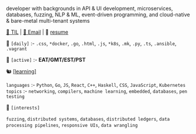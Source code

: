 developer with backgrounds in API & UI development, microservices, databases, fuzzing, NLP & ML,
event-driven programming, and cloud-native & bare-metal multi-tenant systems

[📕 TIL](https://a6enez3r.github.io/snippets/) | [📮 Email](mailto:hi@abenezer.sh) | 🍜 [resume](https://github.com/a6enez3r/portfolio/blob/main/src/static/resume/resume.pdf)

🔭 `[daily]` :- `.css`, `*docker`, `.go`, `.html`, `.js`, `*k8s`, `.mk`, `.py`, `.ts`, `.ansible`, `.vagrant`

🚡 `[active]` :- **EAT/GMT/EST/PST**

🐿 [[learning]](https://a6enez3r.github.io/snippets/)

`languages` :- `Python`, `Go`, `JS`, `React`, `C++`, `Haskell`, `CSS`, `JavaScript`, `Kubernetes`
`topics` :- `networking`, `compilers`, `machine learning`, `embedded`, `databases`, `pen testing`

🐊 `[interests]`

`fuzzing`, `distributed systems`, `databases`, `distributed ledgers`, `data processing pipelines`, `responsive UIs`, `data wrangling`
